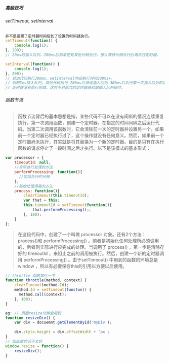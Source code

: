 ##### 高级技巧

###### setTimeout, setInterval

```javascript
并不是设置了定时器时间后到了设置的时间就执行。
setTimeout(function() {
    console.log(1);
}, 200);
// 20ms时插入队列，200ms后如果还有其他代码执行，那么等待代码执行后再执行定时器。

setInterval(function() {
    console.log(1);
}, 200);
// 其他代码执行300ms，setInterval内部执行时间300ms+。
// 假若5ms插入队列，其他代码执行 200ms后继续插入队列 300ms后执行第一次插入队列的定时器，在200ms后
// 定时器没有执行完成，这时不对此次的定时器继续做插入队列操作。
```

###### 函数节流

> 函数节流背后的基本思想是指，某些代码不可以在没有间断的情况连续重复执行。第一次调用函数，创建一个定时器，在指定的时间间隔之后运行代码。当第二次调用该函数时，它会清除前一次的定时器并设置另一个。如果前一个定时器已经执行过了，这个操作就没有任何意义。然而，如果前一个定时器尚未执行，其实就是将其替换为一个新的定时器。目的是只有在执行函数的请求停止了一段时间之后才执行。以下是该模式的基本形式：

```javascript
var processor = {
    timeoutId: null,
    //实际进行处理的方法    
    performProcessing: function(){
      //实际执行的代码
    },
    //初始处理调用的方法
    process: function(){
        clearTimeout(this.timeoutId);
        var that = this;
        this.timeoutId = setTimeout(function(){
            that.performProcessing();、
        }, 100);
    }
};
```

> 在这段代码中，创建了一个叫做 processor 对象。还有2个方法： process()和 performProcessing() 。前者是初始化任何处理所必须调用的，后者则实际进行应完成的处理。当调用了 process() ，第一步是清除存好的 timeoutId ，来阻止之前的调用被执行。然后，创建一个新的定时器调用 performProcessing() 。由于setTimeout() 中用到的函数的环境总是 window ，所以有必要保存this的引用以方便以后使用。

```javascript
// throttle 函数简化一下
function throttle(method, context) {
    clearTimeout(method.Id);
    method.Id = setTimeout(functon() {
      method.call(context);                       
    }, 100);
}

eg: // 页面resize时候会用到
function resizeDiv() {
    var div = docuemnt.getElementById('myDiv');
    
    div.style.height = div.offsetWidth + 'px';
}
// 如此做的话不太好
window.resize = function() {
    resizeDiv();
}
```



